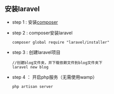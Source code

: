 ## 安装laravel
* step 1 : 安装[composer](https://getcomposer.org/download/)

* step 2 : composer安装laravel

    ``` shell
    composer global require "laravel/installer"
    ```

* step 3 : 创建laravel项目

    ``` shell
    //创建blog文件夹，并下载依赖文件到blog文件夹下
    laravel new blog
    ```
* step 4 ： 开启php服务（无需使用wamp）

    ``` shell
    php artisan server
    ```
